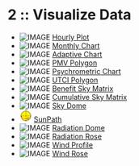 # 2 :: Visualize Data

* ![IMAGE](../../images/icons/Hourly\_Plot.png) [Hourly Plot](../components/Hourly\_Plot.md)
* ![IMAGE](<../../images/icons/Monthly\_Chart (1).png>) [Monthly Chart](../components/Monthly\_Chart.md)
* ![IMAGE](../../images/icons/Adaptive\_Chart.png) [Adaptive Chart](../components/Adaptive\_Chart.md)
* ![IMAGE](../../images/icons/PMV\_Polygon.png) [PMV Polygon](../components/PMV\_Polygon.md)
* ![IMAGE](../../images/icons/Psychrometric\_Chart.png) [Psychrometric Chart](../components/Psychrometric\_Chart.md)
* ![IMAGE](../../images/icons/UTCI\_Polygon.png) [UTCI Polygon](../components/UTCI\_Polygon.md)
* ![IMAGE](../../images/icons/Benefit\_Sky\_Matrix.png) [Benefit Sky Matrix](../components/Benefit\_Sky\_Matrix.md)
* ![IMAGE](../../images/icons/Cumulative\_Sky\_Matrix.png) [Cumulative Sky Matrix](../components/Cumulative\_Sky\_Matrix.md)
* ![IMAGE](<../../images/icons/Sky\_Dome (1).png>) [Sky Dome](../components/Sky\_Dome.md)
* ![IMAGE](../../images/icons/SunPath.png) [SunPath](../components/SunPath.md)
* ![IMAGE](../../images/icons/Radiation\_Dome.png) [Radiation Dome](../components/Radiation\_Dome.md)
* ![IMAGE](../../images/icons/Radiation\_Rose.png) [Radiation Rose](../components/Radiation\_Rose.md)
* ![IMAGE](../../images/icons/Wind\_Profile.png) [Wind Profile](../components/Wind\_Profile.md)
* ![IMAGE](../../images/icons/Wind\_Rose.png) [Wind Rose](../components/Wind\_Rose.md)
